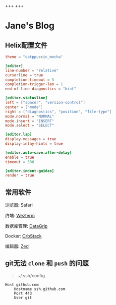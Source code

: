 +++
+++

# Jane's Blog

## Helix配置文件

```toml
theme = "catppuccin_mocha"

[editor]
line-number = "relative"
cursorline = true
completion-timeout = 5
completion-trigger-len = 1
end-of-line-diagnostics = "hint"

[editor.statusline]
left = ["spacer", "version-control"]
center = ["mode"]
right = ["diagnostics", "position", "file-type"]
mode.normal = "NORMAL"
mode.insert = "INSERT"
mode.select = "SELECT"

[editor.lsp]
display-messages = true
display-inlay-hints = true

[editor.auto-save.after-delay]
enable = true
timeout = 500

[editor.indent-guides]
render = true
```

## 常用软件

浏览器: Safari

终端: [Wezterm](https://wezfurlong.org/wezterm/index.html)

数据库管理: [DataGrip](https://www.jetbrains.com/zh-cn/datagrip/)

Docker: [OrbStack](https://orbstack.dev)

编辑器: [Zed](https://zed.dev)

## git无法 `clone` 和 `push` 的问题

> ~/.ssh/config

```
Host github.com
    Hostname ssh.github.com
    Port 443
    User git
```
